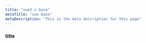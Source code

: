 ```yaml
---
title: "vue3.x base"
metaTitle: "vue base"
metaDescription: "This is the meta description for this page"
---
```


### title
